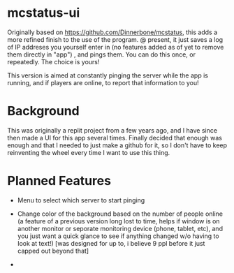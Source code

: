 # mcstatus-ui
Originally based on https://github.com/Dinnerbone/mcstatus, this adds a more refined finish to the use of the program. @ present, it just saves a log of IP addreses you yourself enter in (no features added as of yet to remove them directly in "app") , and pings them. You can do this once, or repeatedly. The choice is yours!

This version is aimed at constantly pinging the server while the app is running, and if players are online, to report that information to you!

# Background
This was originally a replit project from a few years ago, and I have since then made a UI for this app several times. Finally decided that enough was enough and that I needed to just make a github for it, so I don't have to keep reinventing the wheel every time I want to use this thing. 

# Planned Features
* Menu to select which server to start pinging
* Change color of the background based on the number of people online (a feature of a previous version long lost to time, helps if window is on another monitor or seporate monitoring device (phone, tablet, etc), and you just want a quick glance to see if anything changed w/o having to look at text!) [was designed for up to, i believe 9 ppl before it just capped out beyond that]

* 
